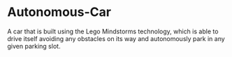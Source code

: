 # Autonomous-Car
A car that is built using the Lego Mindstorms technology, which is able to drive itself avoiding any obstacles on its way and autonomously park in any given parking slot.
